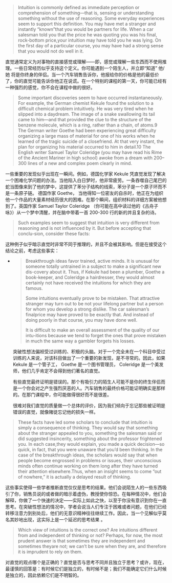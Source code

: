 > Intuition is commonly defined as immediate perception or comprehension of something—that is, sensing or understanding something without the use of reasoning. Some everyday experiences seem to support this definition. You may have met a stranger and instantly “known”that you would be partners for life. When a car salesman told you that the price he was quoting you was his final, rock-bottom price,your intuition may have told you he was lying. On the first day of a particular course, you may have had a strong sense that you would not do well in it.

直觉通常定义为对事物的直接感觉或理解——即，感觉或理解一些东西而不使用推理。一些日常经历似乎支持这个定义。你可能遇到一个陌生人，并立即“知道” 他\/她 将是你终身的伴侣。当一个汽车销售告诉你，他报给你的价格是他的最低价了，你的直觉可能告诉你他正在说谎。在一个特别的课程的第一天，你可能已经有一种强烈的感觉，你不会在课程中做的很好。

> Some important discoveries seem to have occurred instantaneously. For example, the German chemist Kekule found the solution to a difficult chemical problem intuitively. He was very tired when he slipped into a daydream. The image of a snake swallowing its tail came to him—and that provided the clue to the structure of the benzene molecule, which is a ring, rather than a chain, of atoms.9 The German writer Goethe had been experiencing great difficulty organizing a large mass of material for one of his works when he learned of the tragic suicide of a closefriend. At that very instant, the plan for organizing his material occurred to him in detail.10 The English writer Samuel Taylor Coleridge \(you may have read his Rime of the Ancient Mariner in high school\) awoke from a dream with 200–300 lines of a new and complex poem clearly in mind.

一些重要的发现似乎出现在一瞬间。例如，德国化学家 Kekule 凭直觉发现了解决一个困难化学问题的办法。当他陷入白日梦时，他非常疲劳。一条吞噬自己尾巴的蛇当图像来到了他的梦中，这提供了苯分子结构的线索，苯分子是一个原子环而不是一条原子链。 德国作家 Goethe， 当他得知一位密友的自杀时，他正在为组织他一个作品的大量素材经历很大的困难。在那个瞬间，组织材料的详细方案被他想到了。英国作家 Samuel Taylor Coleridge （你可能在高中读过他的《古舟子咏》）从一个梦中清醒，并在脑中带着一首 200-300 行的新的并且复杂的诗。

> Such examples seem to suggest that intuition is very different from reasoning and is not influenced by it. But before accepting that conclu-sion, consider these facts:

这种例子似乎暗示直觉时非常不同于推理的，并且不会被其影响。但是在接受这个结论之前，考虑这些事实：

* > Breakthrough ideas favor trained, active minds. It is unusual for someone totally untrained in a subject to make a significant new dis-covery about it. Thus, if Kekule had been a plumber, Goethe a book-keeper, and Coleridge a hairdresser, they would almost certainly not have received the intuitions for which they are famous.
  > 
  > Some intuitions eventually prove to be mistaken. That attractive stranger may turn out to be not your lifelong partner but a person for whom you develop a strong dislike. The car salesman’s finalprice may have proved to be exactly that. And instead of doing poorly in that course, you may have done well.
  > 
  > It is difficult to make an overall assessment of the quality of our intu-itions because we tend to forget the ones that prove mistaken in much the same way a gambler forgets his losses.

  突破性想法偏袒受过训练的、积极的头脑。对于一个完全未在一个科目中受过训练的人来说，对该科目做出了一个重要的新发现，是不寻常的。因此，如果 Kekule 是一个管子工， Goethe 是一个图书管理员， Coleridge 是一个美发师，他们几乎肯定不会得到他们著名的直觉。

  有些直觉最终证明是错误的。那个有吸引力的陌生人可能不是你的终生伴侣而是一个你会对之产生强烈厌恶的人。汽车销售的最终价格可能证明确实是那样的。在那门课程中，你可能做得很好而不是很差。

  很难对我们直觉的质量做一个总体的评价，因为我们倾向于忘记那些被证明是错误的直觉，就像赌徒忘记他的损失一样。


> These facts have led some scholars to conclude that intuition is simply a consequence of thinking. They would say that something about the stranger appealed to you, something the salesman said or did suggested insincerity, something about the professor frightened you. In each case,they would explain, you made a quick decision—so quick, in fact, that you were unaware that you’d been thinking. In the case of the breakthrough ideas, the scholars would say that when people become engrossed in problems or issues, their unconscious minds often continue working on them long after they have turned their attention elsewhere.Thus, when an insight seems to come “out of nowhere,” it is actually a delayed result of thinking.

这些事实使得一些学者推断直觉仅仅是思考的结果。他们会说陌生人的一些东西吸引了你，销售员说的或者做的暗示着虚伪，教授使你惊恐。在每种情况中，他们会解释，你做了一个快速的决定——实际上如此之快，以至于你没有意识到你在一直思考。在突破性想法的情况中，学者会说当人们专注于困难或者问题，在他们已经转移注意力到别处后，他们的无意识精神往往继续工作。因此，当一个见解似乎莫名其妙地出现，这实际上是一个延迟的思考结果 。

> Which view of intuitions is the correct one? Are intuitions different from and independent of thinking or not? Perhaps, for now, the most prudent answer is that sometimes they are independent and sometimes theyare not; we can’t be sure when they are, and therefore it is imprudent to rely on them.

对直觉的观点哪个是正确的？直觉是否与思考不同并且独立于思考？或许，现在，最谨慎的回答是：有时候它们是独立的，有时候不是；我们不能确定它们什么时候是独立的，因此依赖它们是不明智的。

